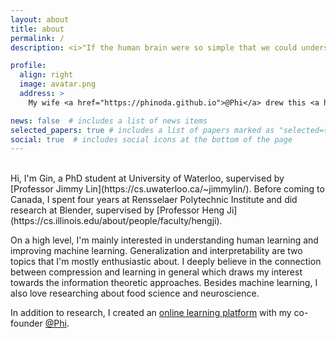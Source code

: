 ```yaml
---
layout: about
title: about
permalink: /
description: <i>"If the human brain were so simple that we could understand it, we would be so simple that we couldn't."</i>

profile:
  align: right
  image: avatar.png
  address: >
    My wife <a href="https://phinoda.github.io">@Phi</a> drew this <a href="https://www.klei.com/games/dont-starve">Don't Starve</a> character of me

news: false  # includes a list of news items
selected_papers: true # includes a list of papers marked as "selected={true}"
social: true  # includes social icons at the bottom of the page
---
```

<br>
Hi, I'm Gin, a PhD student at University of Waterloo, supervised by [Professor Jimmy Lin](https://cs.uwaterloo.ca/~jimmylin/). Before coming to Canada, I spent four years at Rensselaer Polytechnic Institute and did research at Blender, supervised by [Professor Heng Ji](https://cs.illinois.edu/about/people/faculty/hengji).

On a high level, I'm mainly interested in understanding human learning and improving machine learning.
Generalization and interpretability are two topics that I'm mostly enthusiastic about. I deeply believe in the connection between compression and learning in general which draws my interest towards the information theoretic approaches.
Besides machine learning, I also love researching about food science and neuroscience.

In addition to research, I created an [online learning platform](https://www.warmmachine.org/) with my co-founder <a href="https://phinoda.github.io">@Phi</a>.

